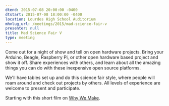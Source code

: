 ```yaml
---
dtend: 2015-07-08 20:00:00 -0400
dtstart: 2015-07-08 18:00:00 -0400
location: Lourdes High School Auditorium
mhvlug_url: /meetings/2015/mad-science-fair-v
presenter: null
title: Mad Science Fair V
type: meeting
---
```



Come out for a night of show and tell on open hardware projects. Bring your Arduino, Beagle, Raspberry Pi, or other open hardware based project and show it off. Share experiences with others, and learn about all the amazing things you can do with these inexpensive open source platforms.

We'll have tables set up and do this science fair style, where people will roam around and check out projects by others. All levels of experience are welcome to present and participate.

Starting with this short film on [Why We Make](https://www.youtube.com/watch?v=_otrgJ8Lmx4).